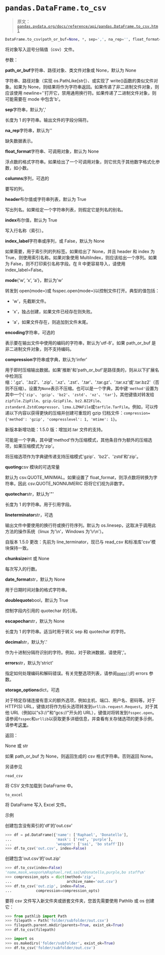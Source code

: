 # `pandas.DataFrame.to_csv`

> 原文：[`pandas.pydata.org/docs/reference/api/pandas.DataFrame.to_csv.html`](https://pandas.pydata.org/docs/reference/api/pandas.DataFrame.to_csv.html)

```py
DataFrame.to_csv(path_or_buf=None, *, sep=',', na_rep='', float_format=None, columns=None, header=True, index=True, index_label=None, mode='w', encoding=None, compression='infer', quoting=None, quotechar='"', lineterminator=None, chunksize=None, date_format=None, doublequote=True, escapechar=None, decimal='.', errors='strict', storage_options=None)
```

将对象写入逗号分隔值（csv）文件。

参数：

**path_or_buf**字符串、路径对象、类文件对象或 None，默认为 None

字符串、路径对象（实现 os.PathLike[str]）、或实现了 write()函数的类似文件对象。如果为 None，则结果将作为字符串返回。如果传递了非二进制文件对象，则应该使用 newline=''打开它，禁用通用换行符。如果传递了二进制文件对象，则可能需要在 mode 中包含'b'。

**sep**字符串，默认为','

长度为 1 的字符串。输出文件的字段分隔符。

**na_rep**字符串，默认为''

缺失数据表示。

**float_format**字符串、可调用对象，默认为 None

浮点数的格式字符串。如果给出了一个可调用对象，则它优先于其他数字格式化参数，如小数。

**columns**序列，可选的

要写的列。

**header**布尔值或字符串列表，默认为 True

写出列名。如果给定一个字符串列表，则假定它是列名的别名。

**index**布尔值，默认为 True

写入行名称（索引）。

**index_label**字符串或序列，或 False，默认为 None

如果需要，用于索引列的列标签。如果给出了 None，并且 header 和 index 为 True，则使用索引名称。如果对象使用 MultiIndex，则应该给出一个序列。如果为 False，则不打印索引名称字段。在 R 中更容易导入，请使用 index_label=False。

**mode**{‘w’, ‘x’, ‘a’}，默认为'w'

转发到 open(mode=)或 fsspec.open(mode=)以控制文件打开。典型的值包括：

+   'w'，先截断文件。

+   'x'，独占创建，如果文件已经存在则失败。

+   'a'，如果文件存在，则追加到文件末尾。

**encoding**字符串，可选的

表示要在输出文件中使用的编码的字符串，默认为'utf-8'。如果 path_or_buf 是非二进制文件对象，则不支持编码。

**compression**字符串或字典，默认为'infer'

用于即时压缩输出数据。如果'推断'和'path_or_buf'是路径类的，则从以下扩展名中检测压缩：'.gz'、'.bz2'、'.zip'、'.xz'、'.zst'、'.tar'、'.tar.gz'、'.tar.xz'或'.tar.bz2'（否则不压缩）。设置为`None`表示不压缩。也可以是一个字典，其中键`'method'`设置为其中一个{`'zip'`、`'gzip'`、`'bz2'`、`'zstd'`、`'xz'`、`'tar'`}，其他键值对转发给`zipfile.ZipFile`、`gzip.GzipFile`、`bz2.BZ2File`、`zstandard.ZstdCompressor`、`lzma.LZMAFile`或`tarfile.TarFile`。例如，可以传递以下内容以获得更快的压缩并创建可重现的 gzip 归档文件：`compression={'method': 'gzip', 'compresslevel': 1, 'mtime': 1}`。

新版本新增功能：1.5.0 版：增加对.tar 文件的支持。

可能是一个字典，其中键'method'作为压缩模式，其他条目作为额外的压缩选项，如果压缩模式为'zip'。

将压缩选项作为字典键传递支持压缩模式'gzip'、'bz2'、'zstd'和'zip'。

**quoting**csv 模块的可选常量

默认为 csv.QUOTE_MINIMAL。如果设置了 float_format，则浮点数将转换为字符串，因此 csv.QUOTE_NONNUMERIC 将将它们视为非数字。

**quotechar**str，默认为'"'

长度为 1 的字符串。用于引用字段。

**lineterminator**str，可选

输出文件中要使用的换行符或换行符序列。默认为 os.linesep，这取决于调用此方法的操作系统（linux 为'\n'，Windows 为'\r\n'）。

自版本 1.5.0 更改：先前为 line_terminator，现已与 read_csv 和标准库'csv'模块保持一致。

**chunksize**int 或 None

每次写入的行数。

**date_format**str，默认为 None

用于日期时间对象的格式字符串。

**doublequote**bool，默认为 True

控制字段内引用的 quotechar 的引用。

**escapechar**str，默认为 None

长度为 1 的字符串。适当时用于转义 sep 和 quotechar 的字符。

**decimal**str，默认为'.'

作为十进制分隔符识别的字符。例如，对于欧洲数据，请使用','。

**errors**str，默认为'strict'

指定如何处理编码和解码错误。有关完整选项列表，请参阅[`open()`](https://docs.python.org/3/library/functions.html#open "(in Python v3.12)")的 errors 参数。

**storage_options**dict，可选

对于特定存储连接有意义的额外选项，例如主机、端口、用户名、密码等。对于 HTTP(S) URL，键值对将作为标头选项转发到`urllib.request.Request`。对于其他 URL（例如以“s3://”和“gcs://”开头的 URL），键值对将转发到`fsspec.open`。请参阅`fsspec`和`urllib`以获取更多详细信息，并查看有关存储选项的更多示例，请参考[这里](https://pandas.pydata.org/docs/user_guide/io.html?highlight=storage_options#reading-writing-remote-files)。

返回：

None 或 str

如果 path_or_buf 为 None，则返回生成的 csv 格式字符串。否则返回 None。

另请参见

`read_csv`

将 CSV 文件加载到 DataFrame 中。

`to_excel`

将 DataFrame 写入 Excel 文件。

示例

创建包含没有索引的'df'的'out.csv'

```py
>>> df = pd.DataFrame({'name': ['Raphael', 'Donatello'],
...                    'mask': ['red', 'purple'],
...                    'weapon': ['sai', 'bo staff']})
>>> df.to_csv('out.csv', index=False) 
```

创建包含'out.csv'的'out.zip'

```py
>>> df.to_csv(index=False)
'name,mask,weapon\nRaphael,red,sai\nDonatello,purple,bo staff\n'
>>> compression_opts = dict(method='zip',
...                         archive_name='out.csv')  
>>> df.to_csv('out.zip', index=False,
...           compression=compression_opts) 
```

要将 csv 文件写入新文件夹或嵌套文件夹，您首先需要使用 Pathlib 或 os 创建它：

```py
>>> from pathlib import Path  
>>> filepath = Path('folder/subfolder/out.csv')  
>>> filepath.parent.mkdir(parents=True, exist_ok=True)  
>>> df.to_csv(filepath) 
```

```py
>>> import os  
>>> os.makedirs('folder/subfolder', exist_ok=True)  
>>> df.to_csv('folder/subfolder/out.csv') 
```

